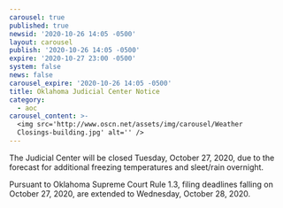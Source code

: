 ```yaml
---
carousel: true
published: true
newsid: '2020-10-26 14:05 -0500'
layout: carousel
publish: '2020-10-26 14:05 -0500'
expire: '2020-10-27 23:00 -0500'
system: false
news: false
carousel_expire: '2020-10-26 14:05 -0500'
title: Oklahoma Judicial Center Notice
category:
  - aoc
carousel_content: >-
  <img src='http://www.oscn.net/assets/img/carousel/Weather
  Closings-building.jpg' alt='' />
---
```

The Judicial Center will be closed Tuesday, October 27, 2020, due to the forecast for additional freezing temperatures and sleet/rain overnight.

Pursuant to Oklahoma Supreme Court Rule 1.3, filing deadlines falling on October 27, 2020, are extended to Wednesday, October 28, 2020.
